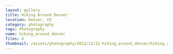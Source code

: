 ```yaml
---
layout: gallery
title: Hiking Around Denver
location: Denver, CO
category: photography
tags: Photography
name: hiking_around_denver
files: 6
thumbnail: /assets/photography/2012/11/12-hiking_around_denver/hiking_around_denver-1.jpg
---
```

